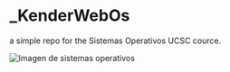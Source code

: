 # _KenderWebOs
a simple repo for the Sistemas Operativos UCSC cource.

![Imagen de sistemas operativos](https://www.areatecnologia.com/informatica/imagenes/so.jpg)
